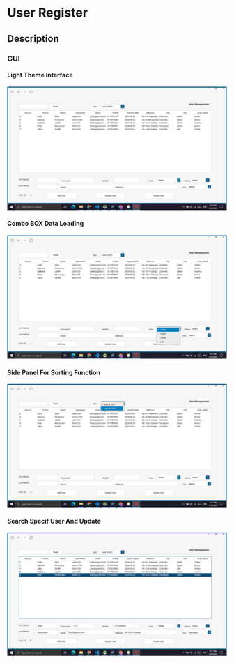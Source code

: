 # User Register

## Description


### GUI

#### Light Theme Interface
![Userregister](img/GUI/Screenshot%20(1188).png)



#### Combo BOX Data Loading

![Userregister](img/GUI/Screenshot%20(1189).png)

#### Side Panel For Sorting Function

![Userregister](img/GUI/Screenshot%20(1190).png)

#### Search Specif User And Update

![Userregister](img/GUI/Screenshot%20(1191).png)




